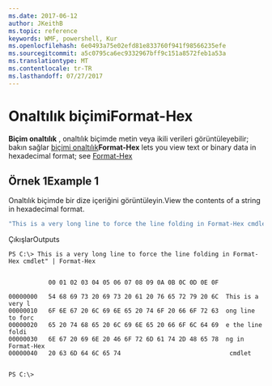 ```yaml
---
ms.date: 2017-06-12
author: JKeithB
ms.topic: reference
keywords: WMF, powershell, Kur
ms.openlocfilehash: 6e0493a75e02efd81e833760f941f98566235efe
ms.sourcegitcommit: a5c0795ca6ec9332967bff9c151a8572feb1a53a
ms.translationtype: MT
ms.contentlocale: tr-TR
ms.lasthandoff: 07/27/2017
---
```

# <a name="format-hex"></a><span data-ttu-id="2f36f-102">Onaltılık biçimi</span><span class="sxs-lookup"><span data-stu-id="2f36f-102">Format-Hex</span></span>
<span data-ttu-id="2f36f-103">**Biçim onaltılık** , onaltılık biçimde metin veya ikili verileri görüntüleyebilir; bakın sağlar [biçimi onaltılık](https://msdn.microsoft.com/en-us/powershell/reference/5.1/microsoft.powershell.utility/format-hex)</span><span class="sxs-lookup"><span data-stu-id="2f36f-103">**Format-Hex** lets you view text or binary data in hexadecimal format; see [Format-Hex](https://msdn.microsoft.com/en-us/powershell/reference/5.1/microsoft.powershell.utility/format-hex)</span></span>

## <a name="example-1"></a><span data-ttu-id="2f36f-104">Örnek 1</span><span class="sxs-lookup"><span data-stu-id="2f36f-104">Example 1</span></span>
<span data-ttu-id="2f36f-105">Onaltılık biçimde bir dize içeriğini görüntüleyin.</span><span class="sxs-lookup"><span data-stu-id="2f36f-105">View the contents of a string in hexadecimal format.</span></span>

```powershell
"This is a very long line to force the line folding in Format-Hex cmdlet" | Format-Hex
```

<span data-ttu-id="2f36f-106">Çıkışlar</span><span class="sxs-lookup"><span data-stu-id="2f36f-106">Outputs</span></span>
```
PS C:\> This is a very long line to force the line folding in Format-Hex cmdlet" | Format-Hex


           00 01 02 03 04 05 06 07 08 09 0A 0B 0C 0D 0E 0F

00000000   54 68 69 73 20 69 73 20 61 20 76 65 72 79 20 6C  This is a very l
00000010   6F 6E 67 20 6C 69 6E 65 20 74 6F 20 66 6F 72 63  ong line to forc
00000020   65 20 74 68 65 20 6C 69 6E 65 20 66 6F 6C 64 69  e the line foldi
00000030   6E 67 20 69 6E 20 46 6F 72 6D 61 74 2D 48 65 78  ng in Format-Hex
00000040   20 63 6D 64 6C 65 74                              cmdlet         


PS C:\>
```

